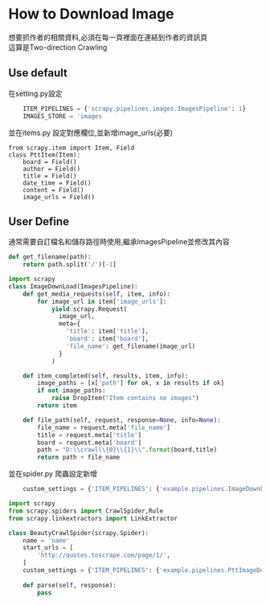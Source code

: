 # How to Download Image

想要抓作者的相關資料,必須在每一頁裡面在連結到作者的資訊頁<br>
這算是Two-direction Crawling<br>

## Use default
在setting.py設定

```python 
    ITEM_PIPELINES = {'scrapy.pipelines.images.ImagesPipeline': 1}
    IMAGES_STORE = 'images
```

並在items.py 設定對應欄位,並新增image_urls(必要)

```
from scrapy.item import Item, Field
class PttItem(Item):
    board = Field()  
    author = Field()  
    title = Field()
    date_time = Field()    
    content = Field()
    image_urls = Field()

```
 
## User Define
通常需要自訂檔名和儲存路徑時使用,繼承ImagesPipeline並修改其內容

```python
def get_filename(path):
    return path.split('/')[-1]       

import scrapy
class ImageDownLoad(ImagesPipeline):
    def get_media_requests(self, item, info):
        for image_url in item['image_urls']:	          
            yield scrapy.Request(
              image_url,
              meta={
                'title': item['title'],
                'board': item['board'],
                'file_name': get_filename(image_url)
              }
            )

    def item_completed(self, results, item, info):
        image_paths = [x['path'] for ok, x in results if ok]
        if not image_paths:
            raise DropItem("Item contains no images")
        return item

    def file_path(self, request, response=None, info=None):
        file_name = request.meta['file_name']
        title = request.meta['title']
        board = request.meta['board']
        path = "D:\\crawl\\{0}\\{1}\\".format(board,title)
        return path + file_name
```  
     
並在spider.py 爬蟲設定新增
```python
    custom_settings = {'ITEM_PIPELINES': {'example.pipelines.ImageDownLoad': 800,}}   
```

```python
import scrapy
from scrapy.spiders import CrawlSpider,Rule
from scrapy.linkextractors import LinkExtractor

class BeautyCrawlSpider(scrapy.Spider):
    name = 'name' 
    start_urls = [
        'http://quotes.toscrape.com/page/1/',        
    ]    
    custom_settings = {'ITEM_PIPELINES': {'example.pipelines.PttImageDownLoad': 800,}}   
    
    def parse(self, response):          
        pass
```




     